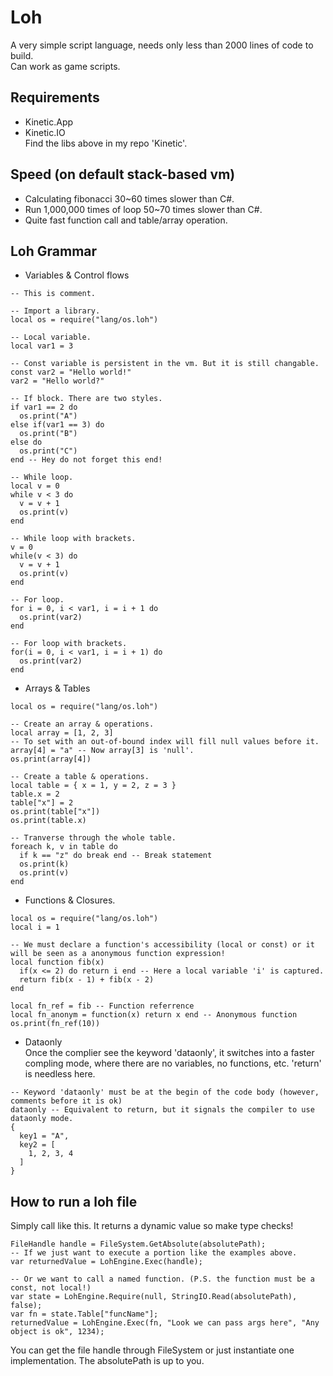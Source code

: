 # Loh
A very simple script language, needs only less than 2000 lines of code to build.  
Can work as game scripts.
## Requirements
- Kinetic.App
- Kinetic.IO  
Find the libs above in my repo 'Kinetic'.
## Speed (on default stack-based vm)
- Calculating fibonacci 30~60 times slower than C#.
- Run 1,000,000 times of loop 50~70 times slower than C#.
- Quite fast function call and table/array operation.
## Loh Grammar
- Variables & Control flows
```
-- This is comment.

-- Import a library.
local os = require("lang/os.loh")

-- Local variable.
local var1 = 3

-- Const variable is persistent in the vm. But it is still changable.
const var2 = "Hello world!"
var2 = "Hello world?"

-- If block. There are two styles.
if var1 == 2 do
  os.print("A")
else if(var1 == 3) do
  os.print("B")
else do
  os.print("C")
end -- Hey do not forget this end!

-- While loop.
local v = 0
while v < 3 do
  v = v + 1
  os.print(v)
end

-- While loop with brackets.
v = 0
while(v < 3) do
  v = v + 1
  os.print(v)
end

-- For loop.
for i = 0, i < var1, i = i + 1 do
  os.print(var2)
end

-- For loop with brackets.
for(i = 0, i < var1, i = i + 1) do
  os.print(var2)
end
```
- Arrays & Tables
```
local os = require("lang/os.loh")

-- Create an array & operations.
local array = [1, 2, 3]
-- To set with an out-of-bound index will fill null values before it.
array[4] = "a" -- Now array[3] is 'null'.
os.print(array[4])

-- Create a table & operations.
local table = { x = 1, y = 2, z = 3 }
table.x = 2
table["x"] = 2
os.print(table["x"])
os.print(table.x)

-- Tranverse through the whole table.
foreach k, v in table do
  if k == "z" do break end -- Break statement
  os.print(k)
  os.print(v)
end
```
- Functions & Closures.
```
local os = require("lang/os.loh")
local i = 1

-- We must declare a function's accessibility (local or const) or it will be seen as a anonymous function expression!
local function fib(x)
  if(x <= 2) do return i end -- Here a local variable 'i' is captured.
  return fib(x - 1) + fib(x - 2)
end

local fn_ref = fib -- Function referrence
local fn_anonym = function(x) return x end -- Anonymous function
os.print(fn_ref(10))
```
- Dataonly  
Once the complier see the keyword 'dataonly', it switches into a faster compling mode, where there are no variables, no functions, etc. 'return' is needless here.
```
-- Keyword 'dataonly' must be at the begin of the code body (however, comments before it is ok)
dataonly -- Equivalent to return, but it signals the compiler to use dataonly mode.
{
  key1 = "A",
  key2 = [
    1, 2, 3, 4
  ]
}
```
## How to run a loh file
Simply call like this. It returns a dynamic value so make type checks!
```
FileHandle handle = FileSystem.GetAbsolute(absolutePath);
-- If we just want to execute a portion like the examples above.
var returnedValue = LohEngine.Exec(handle);

-- Or we want to call a named function. (P.S. the function must be a const, not local!)
var state = LohEngine.Require(null, StringIO.Read(absolutePath), false);
var fn = state.Table["funcName"];
returnedValue = LohEngine.Exec(fn, "Look we can pass args here", "Any object is ok", 1234);
```
You can get the file handle through FileSystem or just instantiate one implementation. The absolutePath is up to you.
